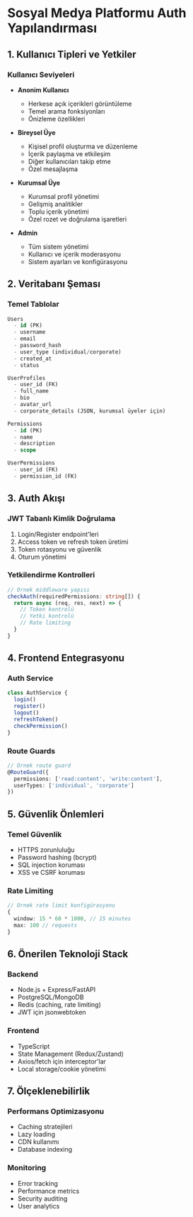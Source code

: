 # Sosyal Medya Platformu Auth Yapılandırması

## 1. Kullanıcı Tipleri ve Yetkiler

### Kullanıcı Seviyeleri
- **Anonim Kullanıcı**
  - Herkese açık içerikleri görüntüleme
  - Temel arama fonksiyonları
  - Önizleme özellikleri

- **Bireysel Üye**
  - Kişisel profil oluşturma ve düzenleme
  - İçerik paylaşma ve etkileşim
  - Diğer kullanıcıları takip etme
  - Özel mesajlaşma

- **Kurumsal Üye**
  - Kurumsal profil yönetimi
  - Gelişmiş analitikler
  - Toplu içerik yönetimi
  - Özel rozet ve doğrulama işaretleri

- **Admin**
  - Tüm sistem yönetimi
  - Kullanıcı ve içerik moderasyonu
  - Sistem ayarları ve konfigürasyonu

## 2. Veritabanı Şeması

### Temel Tablolar
```sql
Users
  - id (PK)
  - username
  - email
  - password_hash
  - user_type (individual/corporate)
  - created_at
  - status

UserProfiles
  - user_id (FK)
  - full_name
  - bio
  - avatar_url
  - corporate_details (JSON, kurumsal üyeler için)

Permissions
  - id (PK)
  - name
  - description
  - scope

UserPermissions
  - user_id (FK)
  - permission_id (FK)
```

## 3. Auth Akışı

### JWT Tabanlı Kimlik Doğrulama
1. Login/Register endpoint'leri
2. Access token ve refresh token üretimi
3. Token rotasyonu ve güvenlik
4. Oturum yönetimi

### Yetkilendirme Kontrolleri
```typescript
// Örnek middleware yapısı
checkAuth(requiredPermissions: string[]) {
  return async (req, res, next) => {
    // Token kontrolü
    // Yetki kontrolü
    // Rate limiting
  }
}
```

## 4. Frontend Entegrasyonu

### Auth Service
```typescript
class AuthService {
  login()
  register()
  logout()
  refreshToken()
  checkPermission()
}
```

### Route Guards
```typescript
// Örnek route guard
@RouteGuard({
  permissions: ['read:content', 'write:content'],
  userTypes: ['individual', 'corporate']
})
```

## 5. Güvenlik Önlemleri

### Temel Güvenlik
- HTTPS zorunluluğu
- Password hashing (bcrypt)
- SQL injection koruması
- XSS ve CSRF koruması

### Rate Limiting
```typescript
// Örnek rate limit konfigürasyonu
{
  window: 15 * 60 * 1000, // 15 minutes
  max: 100 // requests
}
```

## 6. Önerilen Teknoloji Stack

### Backend
- Node.js + Express/FastAPI
- PostgreSQL/MongoDB
- Redis (caching, rate limiting)
- JWT için jsonwebtoken

### Frontend
- TypeScript
- State Management (Redux/Zustand)
- Axios/fetch için interceptor'lar
- Local storage/cookie yönetimi

## 7. Ölçeklenebilirlik

### Performans Optimizasyonu
- Caching stratejileri
- Lazy loading
- CDN kullanımı
- Database indexing

### Monitoring
- Error tracking
- Performance metrics
- Security auditing
- User analytics

